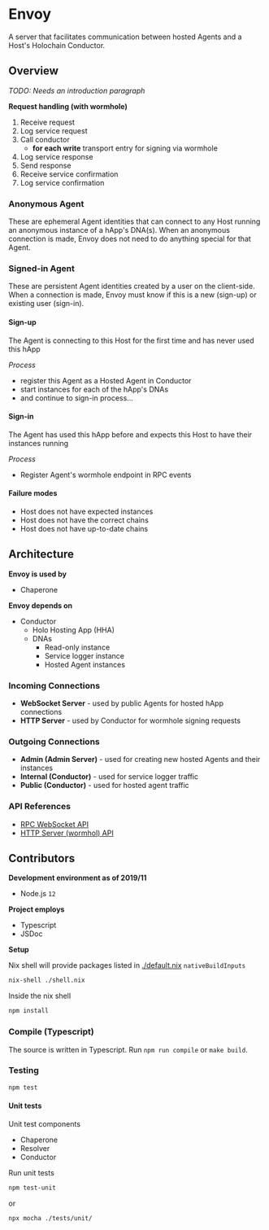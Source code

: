 
# Envoy
A server that facilitates communication between hosted Agents and a Host's Holochain Conductor.

## Overview

*TODO: Needs an introduction paragraph*

**Request handling (with wormhole)**
1. Receive request
2. Log service request
3. Call conductor
   - **for each write** transport entry for signing via wormhole
4. Log service response
5. Send response
6. Receive service confirmation
7. Log service confirmation

### Anonymous Agent
These are ephemeral Agent identities that can connect to any Host running an anonymous instance of a
hApp's DNA(s).  When an anonymous connection is made, Envoy does not need to do anything special for
that Agent.

### Signed-in Agent
These are persistent Agent identities created by a user on the client-side.  When a connection is
made, Envoy must know if this is a new (sign-up) or existing user (sign-in).

#### Sign-up 
The Agent is connecting to this Host for the first time and has never used this hApp

*Process*
- register this Agent as a Hosted Agent in Conductor
- start instances for each of the hApp's DNAs
- and continue to sign-in process...
    
#### Sign-in
The Agent has used this hApp before and expects this Host to have their instances running

*Process*
- Register Agent's wormhole endpoint in RPC events

#### Failure modes

- Host does not have expected instances
- Host does not have the correct chains
- Host does not have up-to-date chains

## Architecture

**Envoy is used by**
- Chaperone

**Envoy depends on**
- Conductor
  - Holo Hosting App (HHA)
  - DNAs
    - Read-only instance
    - Service logger instance
    - Hosted Agent instances

### Incoming Connections

- **WebSocket Server**		- used by public Agents for hosted hApp connections
- **HTTP Server**		- used by Conductor for wormhole signing requests

### Outgoing Connections

- **Admin (Admin Server)**	- used for creating new hosted Agents and their instances
- **Internal (Conductor)**	- used for service logger traffic
- **Public (Conductor)**	- used for hosted agent traffic


### API References

- [RPC WebSocket API](API.md)
- [HTTP Server (wormhol) API](wormhole.md)


## Contributors

**Development environment as of 2019/11**
- Node.js `12`

**Project employs**
- Typescript
- JSDoc

**Setup**

Nix shell will provide packages listed in [./default.nix](./default.nix) `nativeBuildInputs`
```bash
nix-shell ./shell.nix
```

Inside the nix shell
```bash
npm install
```

### Compile (Typescript)

The source is written in Typescript.  Run `npm run compile` or `make build`.

### Testing

```bash
npm test
```

#### Unit tests
Unit test components

- Chaperone
- Resolver
- Conductor

Run unit tests
```bash
npm test-unit
```
or
```bash
npx mocha ./tests/unit/
```
